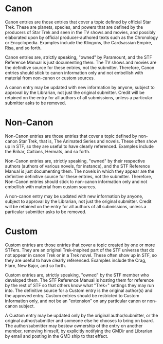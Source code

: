 Canon
=====

Canon entries are those entries that cover a topic defined by official
Star Trek. These are planets, species, and powers that are defined by
the producers of Star Trek and seen in the TV shows and movies, and
possibly elaborated upon by official producer-authored texts such as the
Chronology or Encyclopedia. Examples include the Klingons, the
Cardsassian Empire, Risa, and so forth.

Canon entries are, strictly speaking, "owned" by Paramount, and the STF
Reference Manual is just documenting them. The TV shows and movies are
the definitive source for these entries, not the submitter. Therefore,
Canon entries should stick to canon information only and not embellish
with material from non-canon or custom sources.

A canon entry may be updated with new information by anyone, subject to
approval by the Librarian, not just the original submitter. Credit will
be retained on the entry for all authors of all submissions, unless a
particular submitter asks to be removed.

Non-Canon
=========

Non-Canon entries are those entries that cover a topic defined by
non-canon Star Trek, that is, The Animated Series and novels. These
often show up in STF, so they are useful to have clearly referenced.
Examples include the Brikar, Caitians, Hermats, and so forth.

Non-Canon entries are, strictly speaking, "owned" by their respective
authors (authors of various novels, for instance), and the STF Reference
Manual is just documenting them. The novels in which they appear are the
definitive definitive source for these entries, not the submitter.
Therefore, Non-Canon entries should stick to non-canon information only
and not embellish with material from custom sources.

A non-canon entry may be updated with new information by anyone, subject
to approval by the Librarian, not just the original submitter. Credit
will be retained on the entry for all authors of all submissions, unless
a particular submitter asks to be removed.

Custom
======

Custom entries are those entries that cover a topic created by one or
more STFers. They are an original Trek-inspired part of the STF universe
that do not appear in canon Trek or in a Trek novel. These often show up
in STF, so they are useful to have clearly referenced. Examples include
the Crag, Flarn, New Bajor, and so forth.

Custom entries are, strictly speaking, "owned" by the STF member who
developed them. The STF Reference Manual is hosting them for reference
by the rest of STF so that others know what "Trek+" settings they may
run into. The definitive source for a Custom entry is the original
author(s) and the approved entry. Custom entries should be restricted to
Custom information only, and not be an "extension" on any particular
canon or non-canon subject.

A Custom entry may be updated only by the original author/submitter, or
the original author/submitter and someone else he chooses to bring on
board. The author/submitter may bestow ownership of the entry on another
member, removing himself, by explicitly notifying the GMDir and
Librarian by email and posting in the GMD ship to that effect.
